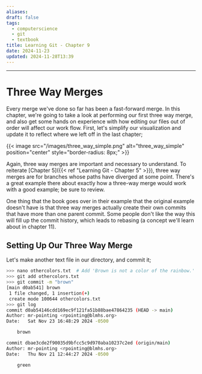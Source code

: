 ```yaml
---
aliases: 
draft: false
tags:
  - computerscience
  - git
  - textbook
title: Learning Git - Chapter 9
date: 2024-11-23
updated: 2024-11-28T13:39
---
```


-------------------------------------------------------------------------------

# Three Way Merges

Every merge we've done so far has been a fast-forward merge. In this chapter, we're going to take a look at performing our first three way merge, and also get some hands on experience with how editing our files out of order will affect our work flow. First, let's simplify our visualization and update it to reflect where we left off in the last chapter;

{{< image src="/images/three_way_simple.png" alt="three_way_simple" position="center" style="border-radius: 8px;" >}}


Again, three way merges are important and necessary to understand. To reiterate [Chapter 5]({{< ref "Learning Git - Chapter 5" >}}), three way merges are for branches whose paths have diverged at some point. There's a great example there about exactly how a three-way merge would work with a good example; be sure to review.

One thing that the book goes over in their example that the original example doesn't have is that three way merges actually create their own commits that have more than one parent commit. Some people don't like the way this will fill up the commit history, which leads to rebasing (a concept we'll learn about in chapter 11).

## Setting Up Our Three Way Merge 

Let's make another text file in our directory, and commit it;

```bash
>>> nano othercolors.txt  # Add 'Brown is not a color of the rainbow.'
>>> git add othercolors.txt
>>> git commit -m "brown"
[main d0ab541] brown
 1 file changed, 1 insertion(+)
 create mode 100644 othercolors.txt
>>> git log
commit d0ab54146cdd169ec9f121fa51b88bae47864235 (HEAD -> main)
Author: mr-pointing <rpointing@blmhs.org>
Date:   Sat Nov 23 16:48:29 2024 -0500

    brown

commit dbae3cde2f90035d9bfcc5c9d970aba10237c2ed (origin/main)
Author: mr-pointing <rpointing@blmhs.org>
Date:   Thu Nov 21 12:44:27 2024 -0500

    green
```